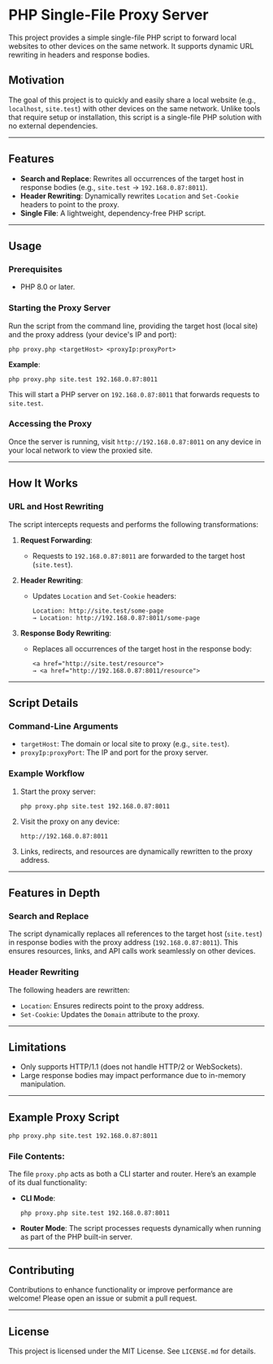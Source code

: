 # PHP Single-File Proxy Server

This project provides a simple single-file PHP script to forward local websites to other devices on the same network. It supports dynamic URL rewriting in headers and response bodies.

## Motivation

The goal of this project is to quickly and easily share a local website (e.g., `localhost`, `site.test`) with other devices on the same network. Unlike tools that require setup or installation, this script is a single-file PHP solution with no external dependencies.

---

## Features

- **Search and Replace**: Rewrites all occurrences of the target host in response bodies (e.g., `site.test` → `192.168.0.87:8011`).
- **Header Rewriting**: Dynamically rewrites `Location` and `Set-Cookie` headers to point to the proxy.
- **Single File**: A lightweight, dependency-free PHP script.
---

## Usage

### Prerequisites

- PHP 8.0 or later.

### Starting the Proxy Server

Run the script from the command line, providing the target host (local site) and the proxy address (your device's IP and port):

```
php proxy.php <targetHost> <proxyIp:proxyPort>
```

**Example**:
```
php proxy.php site.test 192.168.0.87:8011
```

This will start a PHP server on `192.168.0.87:8011` that forwards requests to `site.test`.

### Accessing the Proxy

Once the server is running, visit `http://192.168.0.87:8011` on any device in your local network to view the proxied site.

---

## How It Works

### URL and Host Rewriting

The script intercepts requests and performs the following transformations:

1. **Request Forwarding**:
   - Requests to `192.168.0.87:8011` are forwarded to the target host (`site.test`).

2. **Header Rewriting**:
   - Updates `Location` and `Set-Cookie` headers:
     ```
     Location: http://site.test/some-page
     → Location: http://192.168.0.87:8011/some-page
     ```

3. **Response Body Rewriting**:
   - Replaces all occurrences of the target host in the response body:
     ```
     <a href="http://site.test/resource">
     → <a href="http://192.168.0.87:8011/resource">
     ```

---

## Script Details

### Command-Line Arguments

- `targetHost`: The domain or local site to proxy (e.g., `site.test`).
- `proxyIp:proxyPort`: The IP and port for the proxy server.

### Example Workflow

1. Start the proxy server:
   ```
   php proxy.php site.test 192.168.0.87:8011
   ```

2. Visit the proxy on any device:
   ```
   http://192.168.0.87:8011
   ```

3. Links, redirects, and resources are dynamically rewritten to the proxy address.

---

## Features in Depth

### Search and Replace
The script dynamically replaces all references to the target host (`site.test`) in response bodies with the proxy address (`192.168.0.87:8011`). This ensures resources, links, and API calls work seamlessly on other devices.

### Header Rewriting
The following headers are rewritten:
- `Location`: Ensures redirects point to the proxy address.
- `Set-Cookie`: Updates the `Domain` attribute to the proxy.

---

## Limitations

- Only supports HTTP/1.1 (does not handle HTTP/2 or WebSockets).
- Large response bodies may impact performance due to in-memory manipulation.

---

## Example Proxy Script

```
php proxy.php site.test 192.168.0.87:8011
```

### File Contents:
The file `proxy.php` acts as both a CLI starter and router. Here’s an example of its dual functionality:

- **CLI Mode**:
  ```
  php proxy.php site.test 192.168.0.87:8011
  ```

- **Router Mode**:
  The script processes requests dynamically when running as part of the PHP built-in server.

---

## Contributing

Contributions to enhance functionality or improve performance are welcome! Please open an issue or submit a pull request.

---

## License

This project is licensed under the MIT License. See `LICENSE.md` for details.

